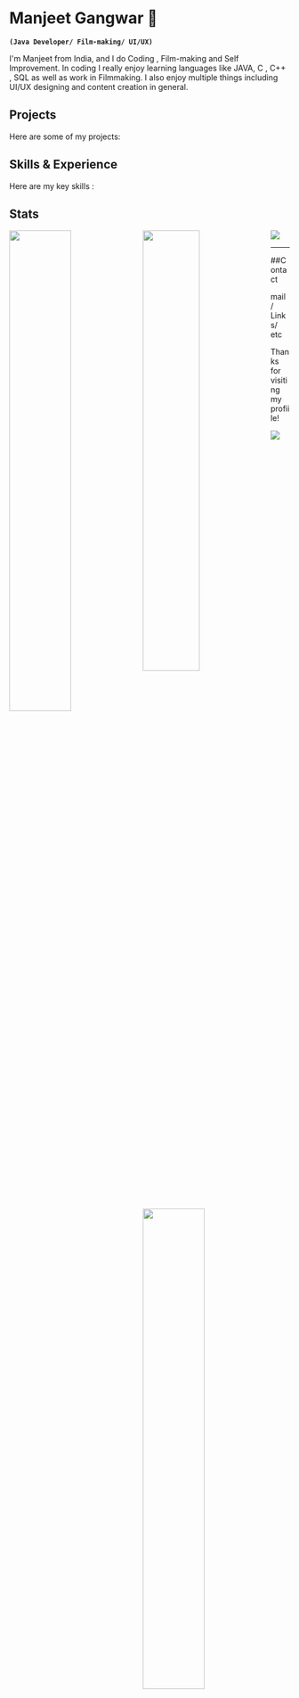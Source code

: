 # Manjeet Gangwar  👋
**`(Java Developer/ Film-making/ UI/UX)`**

I'm Manjeet from India, and I do Coding , Film-making and Self Improvement. In coding I really enjoy learning languages like JAVA, C , C++ , SQL as well as work in Filmmaking. I also enjoy multiple things including UI/UX designing and content creation in general.

## Projects 
Here are some of my projects:
## Skills & Experience
Here are my key skills :

## Stats
<img src="https://github-readme-stats.vercel.app/api?username=manjeetio&theme=dark&hide_border=true&include_all_commits=true&count_private=true"/> 
<img align="left" width="47%" src="https://github-readme-streak-stats.herokuapp.com/?user=manjeetio&theme=dark&hide_border=true"/>
<img align="left" width="45%" src="https://github-contributor-stats.vercel.app/api?username=manjeetio&limit=5&theme=dark&combine_all_yearly_contributions=true)"/>

<img align="left" width="47%" src="https://github-readme-stats.vercel.app/api/top-langs/?username=manjeetio&theme=dark&hide_border=true&include_all_commits=true&count_private=true&layout=compact"/> 


---
##Contact
 
 mail / Links/ etc

Thanks for visiting my profiile!

[![](https://visitcount.itsvg.in/api?id=manjeetio&icon=3&color=12)](https://visitcount.itsvg.in)



